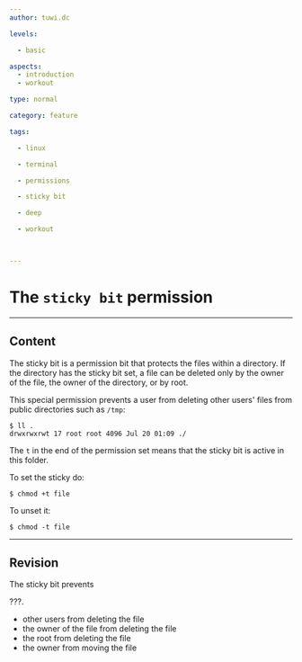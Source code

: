 ```yaml
---
author: tuwi.dc

levels:

  - basic

aspects:
  - introduction
  - workout

type: normal

category: feature

tags:

  - linux

  - terminal

  - permissions

  - sticky bit

  - deep

  - workout



---
```


# The `sticky bit` permission

---
## Content

The sticky bit is a permission bit that protects the files within a directory. If the directory has the sticky bit set, a file can be deleted only by the owner of the file, the owner of the directory, or by root.

This special permission prevents a user from deleting other users' files from public directories such as `/tmp`:
```
$ ll .
drwxrwxrwt 17 root root 4096 Jul 20 01:09 ./
```
The `t` in the end of the permission set means that the sticky bit is active in this folder.

To set the sticky do:
```
$ chmod +t file
```

To unset it:
```
$ chmod -t file
```

---
## Revision

The sticky bit prevents

???.

* other users from deleting the file
* the owner of the file from deleting the file
* the root from deleting the file
* the owner from moving the file

 
